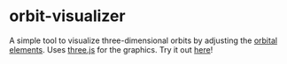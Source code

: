 # orbit-visualizer

A simple tool to visualize three-dimensional orbits by adjusting the [orbital elements](https://en.wikipedia.org/wiki/Orbital_elements).
Uses [three.js](https://threejs.org) for the graphics.
Try it out [here](https://adavidalbertson.github.io/orbit-visualizer/)!

